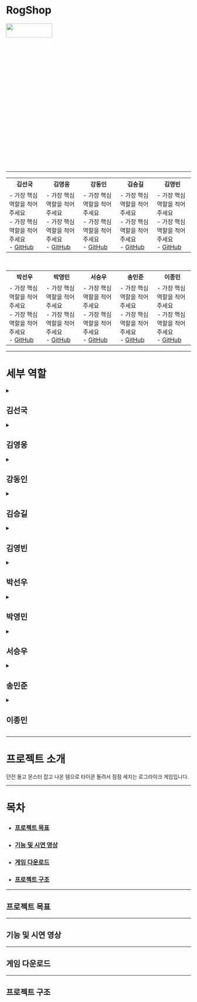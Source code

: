 # RogShop
<img src="https://github.com/user-attachments/assets/f8e7f0c4-aabe-4473-b97f-28e6ecd79881" width="50%" height="10%" />

---
<!-- 1행 -->
<table>
  <tr>
    <th>김선국</th> <th>김영웅</th> <th>강동인</th> <th>김승길</th> <th>김영빈</th>
  </tr>
  <tr>
    <td>
      - 가장 핵심 역할을 적어주세요<br>
      - 가장 핵심 역할을 적어주세요<br>
      - <a href="https://github.com/seonguk">GitHub</a>
    </td>
    <td>
      - 가장 핵심 역할을 적어주세요<br>
      - 가장 핵심 역할을 적어주세요<br>
      - <a href="https://github.com/seonguk">GitHub</a>
    </td>
    <td>
      - 가장 핵심 역할을 적어주세요<br>
      - 가장 핵심 역할을 적어주세요<br>
      - <a href="https://github.com/seonguk">GitHub</a>
    </td>
    <td>
      - 가장 핵심 역할을 적어주세요<br>
      - 가장 핵심 역할을 적어주세요<br>
      - <a href="https://github.com/seonguk">GitHub</a>
    </td>
    <td>
      - 가장 핵심 역할을 적어주세요<br>
      - 가장 핵심 역할을 적어주세요<br>
      - <a href="https://github.com/seonguk">GitHub</a>
    </td>    
  </tr>
</table>

<br>

<!-- 2행 -->
<table>
  <tr>
    <th>박선우</th> <th>박영민</th> <th>서승우</th> <th>송민준</th> <th>이종민</th>
  </tr>
  <tr>
    <td>
      - 가장 핵심 역할을 적어주세요<br>
      - 가장 핵심 역할을 적어주세요<br>
      - <a href="https://github.com/seonguk">GitHub</a>
    </td>
    <td>
      - 가장 핵심 역할을 적어주세요<br>
      - 가장 핵심 역할을 적어주세요<br>
      - <a href="https://github.com/seonguk">GitHub</a>
    </td>
    <td>
      - 가장 핵심 역할을 적어주세요<br>
      - 가장 핵심 역할을 적어주세요<br>
      - <a href="https://github.com/seonguk">GitHub</a>
    </td>
    <td>
      - 가장 핵심 역할을 적어주세요<br>
      - 가장 핵심 역할을 적어주세요<br>
      - <a href="https://github.com/seonguk">GitHub</a>
    </td>
    <td>
      - 가장 핵심 역할을 적어주세요<br>
      - 가장 핵심 역할을 적어주세요<br>
      - <a href="https://github.com/seonguk">GitHub</a>
    </td>    
  </tr>
</table>

---
# 세부 역할
<details>
<summary><h2>김선국</h2></summary>

- 예시 : 총괄, 레벨 흐름, 플레이어 캐릭터 구현, 무기 애니메이션 구현

</details>

<details>
<summary><h2>김영웅</h2></summary>

- 세부 내용을 적어주세요

</details>

<details>
<summary><h2>강동인</h2></summary>

- 세부 내용을 적어주세요

</details>

<details>
<summary><h2>김승길</h2></summary>

- 세부 내용을 적어주세요

</details>

<details>
<summary><h2>김영빈</h2></summary>

- 세부 내용을 적어주세요

</details>

<details>
<summary><h2>박선우</h2></summary>

- 세부 내용을 적어주세요

</details>

<details>
<summary><h2>박영민</h2></summary>

- 세부 내용을 적어주세요

</details>

<details>
<summary><h2>서승우</h2></summary>

- 세부 내용을 적어주세요

</details>

<details>
<summary><h2>송민준</h2></summary>

- 세부 내용을 적어주세요

</details>

<details>
<summary><h2>이종민</h2></summary>

- 세부 내용을 적어주세요

</details>

---
# 프로젝트 소개
던전 돌고 몬스터 잡고 나온 템으로 타이쿤 돌려서 점점 세지는 로그라이크 게임입니다.

---
# 목차
- <h3><a href="#프로젝트-목표">프로젝트 목표</a></h3>
- <h3><a href="#기능-및-시연-영상">기능 및 시연 영상</a></h3>
- <h3><a href="#게임-다운로드">게임 다운로드</a></h3>
- <h3><a href="#프로젝트-구조">프로젝트 구조</a></h3>

---
## 프로젝트 목표


---
## 기능 및 시연 영상


---
## 게임 다운로드 


---
## 프로젝트 구조



